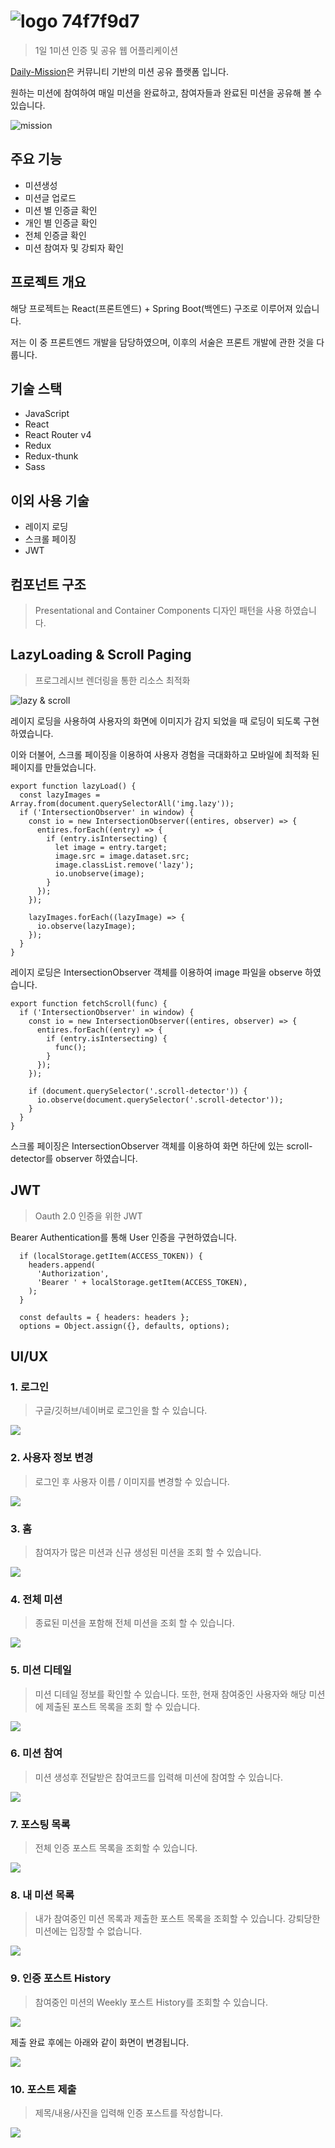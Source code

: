 # ![logo 74f7f9d7](https://user-images.githubusercontent.com/39932233/80936920-056df500-8e0e-11ea-8a57-2cf418edd852.png)

> 1일 1미션 인증 및 공유 웹 어플리케이션

[Daily-Mission](https://daily-mission.com)은 커뮤니티 기반의 미션 공유 플랫폼 입니다.

원하는 미션에 참여하여 매일 미션을 완료하고, 참여자들과 완료된 미션을 공유해 볼 수 있습니다.

![mission](https://user-images.githubusercontent.com/39932233/80935943-f6854380-8e09-11ea-85b9-b41e78390b92.jpg)
## 주요 기능

- 미션생성
- 미션글 업로드
- 미션 별 인증글 확인
- 개인 별 인증글 확인
- 전체 인증글 확인
- 미션 참여자 및 강퇴자 확인

## 프로젝트 개요

해당 프로젝트는 React(프론트엔드) + Spring Boot(백엔드) 구조로 이루어져 있습니다.

저는 이 중 프론트엔드 개발을 담당하였으며, 이후의 서술은 프론트 개발에 관한 것을 다룹니다.

## 기술 스택

- JavaScript
- React
- React Router v4
- Redux
- Redux-thunk
- Sass

## 이외 사용 기술

- 레이지 로딩
- 스크롤 페이징
- JWT

## 컴포넌트 구조
> Presentational and Container Components 디자인 패턴을 사용 하였습니다.

## LazyLoading & Scroll Paging
> 프로그레시브 렌더링을 통한 리소스 최적화

![lazy & scroll](https://user-images.githubusercontent.com/39932233/83600296-3aa26a00-a5a9-11ea-973b-a03bd7c9db34.gif)

레이지 로딩을 사용하여 사용자의 화면에 이미지가 감지 되었을 때 로딩이 되도록 구현하였습니다.

이와 더불어, 스크롤 페이징을 이용하여 사용자 경험을 극대화하고 모바일에 최적화 된 페이지를 만들었습니다.

```
export function lazyLoad() {
  const lazyImages = Array.from(document.querySelectorAll('img.lazy'));
  if ('IntersectionObserver' in window) {
    const io = new IntersectionObserver((entires, observer) => {
      entires.forEach((entry) => {
        if (entry.isIntersecting) {
          let image = entry.target;
          image.src = image.dataset.src;
          image.classList.remove('lazy');
          io.unobserve(image);
        }
      });
    });

    lazyImages.forEach((lazyImage) => {
      io.observe(lazyImage);
    });
  }
}

```
레이지 로딩은 IntersectionObserver 객체를 이용하여 image 파일을 observe 하였습니다.

```
export function fetchScroll(func) {
  if ('IntersectionObserver' in window) {
    const io = new IntersectionObserver((entires, observer) => {
      entires.forEach((entry) => {
        if (entry.isIntersecting) {
          func();
        }
      });
    });

    if (document.querySelector('.scroll-detector')) {
      io.observe(document.querySelector('.scroll-detector'));
    }
  }
}

```
스크롤 페이징은 IntersectionObserver 객체를 이용하여 화면 하단에 있는 scroll-detector를 observer 하였습니다.

## JWT
> Oauth 2.0 인증을 위한 JWT

Bearer Authentication를 통해 User 인증을 구현하였습니다.

```
  if (localStorage.getItem(ACCESS_TOKEN)) {
    headers.append(
      'Authorization',
      'Bearer ' + localStorage.getItem(ACCESS_TOKEN),
    );
  }

  const defaults = { headers: headers };
  options = Object.assign({}, defaults, options);
```

## UI/UX

### 1. 로그인

> 구글/깃허브/네이버로 로그인을 할 수 있습니다.

<img src="https://image.daily-mission.com/README/login.png"></img>

### 2. 사용자 정보 변경

> 로그인 후 사용자 이름 / 이미지를 변경할 수 있습니다.

<img src="https://image.daily-mission.com/README/change.png"></img>

### 3. 홈

> 참여자가 많은 미션과 신규 생성된 미션을 조회 할 수 있습니다.

<img src="https://image.daily-mission.com/README/home.png"></img>

### 4. 전체 미션

> 종료된 미션을 포함해 전체 미션을 조회 할 수 있습니다.

<img src="https://image.daily-mission.com/README/all.png"></img>

### 5. 미션 디테일

> 미션 디테일 정보를 확인할 수 있습니다. 또한, 현재 참여중인 사용자와 해당 미션에 제출된 포스트 목록을 조회 할 수 있습니다.

<img src="https://image.daily-mission.com/README/detail.png"></img>

### 6. 미션 참여

> 미션 생성후 전달받은 참여코드를 입력해 미션에 참여할 수 있습니다.

<img src="https://image.daily-mission.com/README/attend.png"></img>

### 7. 포스팅 목록

> 전체 인증 포스트 목록을 조회할 수 있습니다.

<img src="https://image.daily-mission.com/README/post.png"></img>

### 8. 내 미션 목록

> 내가 참여중인 미션 목록과 제출한 포스트 목록을 조회할 수 있습니다. 강퇴당한 미션에는 입장할 수 없습니다.

<img src="https://image.daily-mission.com/README/my.png"></img>

### 9. 인증 포스트 History

> 참여중인 미션의 Weekly 포스트 History를 조회할 수 있습니다.

<img src="https://image.daily-mission.com/README/submit.png"></img>

제출 완료 후에는 아래와 같이 화면이 변경됩니다.

<img src="https://image.daily-mission.com/README/submit_success.png"></img>

### 10. 포스트 제출

> 제목/내용/사진을 입력해 인증 포스트를 작성합니다.

<img src="https://image.daily-mission.com/README/post_submit.png"></img>
